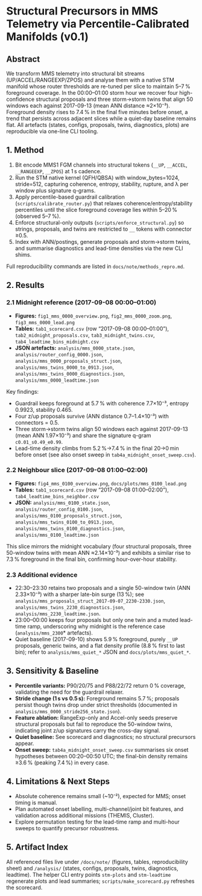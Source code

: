 # Structural Precursors in MMS Telemetry via Percentile-Calibrated Manifolds (v0.1)

## Abstract
We transform MMS telemetry into structural bit streams (UP/ACCEL/RANGEEXP/ZPOS) and analyse them with a native STM manifold whose router thresholds are re-tuned per slice to maintain 5–7 % foreground coverage. In the 00:00–01:00 storm hour we recover four high-confidence structural proposals and three storm→storm twins that align 50 windows each against 2017-09-13 (mean ANN distance ≈2×10⁻³). Foreground density rises to 7.4 % in the final five minutes before onset, a trend that persists across adjacent slices while a quiet-day baseline remains flat. All artefacts (states, configs, proposals, twins, diagnostics, plots) are reproducible via one-line CLI tooling.

## 1. Method
1. Bit encode MMS1 FGM channels into structural tokens (`__UP`, `__ACCEL`, `__RANGEEXP`, `__ZPOS`) at 1 s cadence.
2. Run the STM native kernel (QFH/QBSA) with window_bytes=1024, stride=512, capturing coherence, entropy, stability, rupture, and λ per window plus signature q-grams.
3. Apply percentile-based guardrail calibration (`scripts/calibrate_router.py`) that relaxes coherence/entropy/stability percentiles until the slice foreground coverage lies within 5–20 % (observed 5–7 %).
4. Enforce structural-only outputs (`scripts/enforce_structural.py`) so strings, proposals, and twins are restricted to `__` tokens with connector ≥0.5.
5. Index with ANN/postings, generate proposals and storm→storm twins, and summarise diagnostics and lead-time densities via the new CLI shims.

Full reproducibility commands are listed in `docs/note/methods_repro.md`.

## 2. Results
### 2.1 Midnight reference (2017-09-08 00:00–01:00)
- **Figures:** `fig1_mms_0000_overview.png`, `fig2_mms_0000_zoom.png`, `fig3_mms_0000_lead.png`
- **Tables:** `tab1_scorecard.csv` (row “2017-09-08 00:00–01:00”), `tab2_midnight_proposals.csv`, `tab3_midnight_twins.csv`, `tab4_leadtime_bins_midnight.csv`
- **JSON artefacts:** `analysis/mms_0000_state.json`, `analysis/router_config_0000.json`, `analysis/mms_0000_proposals_struct.json`, `analysis/mms_twins_0000_to_0913.json`, `analysis/mms_twins_0000_diagnostics.json`, `analysis/mms_0000_leadtime.json`

Key findings:
- Guardrail keeps foreground at 5.7 % with coherence 7.7×10⁻³, entropy 0.9923, stability 0.465.
- Four z/up proposals survive (ANN distance 0.7–1.4×10⁻³) with connectors = 0.5.
- Three storm→storm twins align 50 windows each against 2017-09-13 (mean ANN 1.97×10⁻³) and share the signature q-gram `c0.01_s0.49_e0.99`.
- Lead-time density climbs from 5.2 %→7.4 % in the final 20→0 min before onset (see also onset sweep in `tab4a_midnight_onset_sweep.csv`).

### 2.2 Neighbour slice (2017-09-08 01:00–02:00)
- **Figures:** `fig4_mms_0100_overview.png`, `docs/plots/mms_0100_lead.png`
- **Tables:** `tab1_scorecard.csv` (row “2017-09-08 01:00–02:00”), `tab4_leadtime_bins_neighbor.csv`
- **JSON:** `analysis/mms_0100_state.json`, `analysis/router_config_0100.json`, `analysis/mms_0100_proposals_struct.json`, `analysis/mms_twins_0100_to_0913.json`, `analysis/mms_twins_0100_diagnostics.json`, `analysis/mms_0100_leadtime.json`

This slice mirrors the midnight vocabulary (four structural proposals, three 50-window twins with mean ANN ≈2.14×10⁻³) and exhibits a similar rise to 7.3 % foreground in the final bin, confirming hour-over-hour stability.

### 2.3 Additional evidence
- 22:30–23:30 retains two proposals and a single 50-window twin (ANN 2.33×10⁻³) with a sharper late-bin surge (13 %); see `analysis/mms_proposals_struct_2017-09-07_2230-2330.json`, `analysis/mms_twins_2230_diagnostics.json`, `analysis/mms_2230_leadtime.json`.
- 23:00–00:00 keeps four proposals but only one twin and a muted lead-time ramp, underscoring why midnight is the reference case (`analysis/mms_2300`* artefacts).
- Quiet baseline (2017-09-10) shows 5.9 % foreground, purely `__UP` proposals, generic twins, and a flat density profile (8.8 % first to last bin); refer to `analysis/mms_quiet_*` JSON and `docs/plots/mms_quiet_*`.

## 3. Sensitivity & Baseline
- **Percentile variants:** P90/20/75 and P88/22/72 return 0 % coverage, validating the need for the guardrail relaxer.
- **Stride change (1 s vs 0.5 s):** Foreground remains 5.7 %; proposals persist though twins drop under strict thresholds (documented in `analysis/mms_0000_stride256_state.json`).
- **Feature ablation:** RangeExp-only and Accel-only seeds preserve structural proposals but fail to reproduce the 50-window twins, indicating joint z/up signatures carry the cross-day signal.
- **Quiet baseline:** See scorecard and diagnostics; no structural precursors appear.
- **Onset sweep:** `tab4a_midnight_onset_sweep.csv` summarises six onset hypotheses between 00:20–00:50 UTC; the final-bin density remains ≥3.6 % (peaking 7.4 %) in every case.

## 4. Limitations & Next Steps
- Absolute coherence remains small (~10⁻²), expected for MMS; onset timing is manual.
- Plan automated onset labelling, multi-channel/joint bit features, and validation across additional missions (THEMIS, Cluster).
- Explore permutation testing for the lead-time ramp and multi-hour sweeps to quantify precursor robustness.

## 5. Artifact Index
All referenced files live under `/docs/note/` (figures, tables, reproducibility sheet) and `/analysis/` (states, configs, proposals, twins, diagnostics, leadtime). The helper CLI entry points `stm-plots` and `stm-leadtime` regenerate plots and lead summaries; `scripts/make_scorecard.py` refreshes the scorecard.
